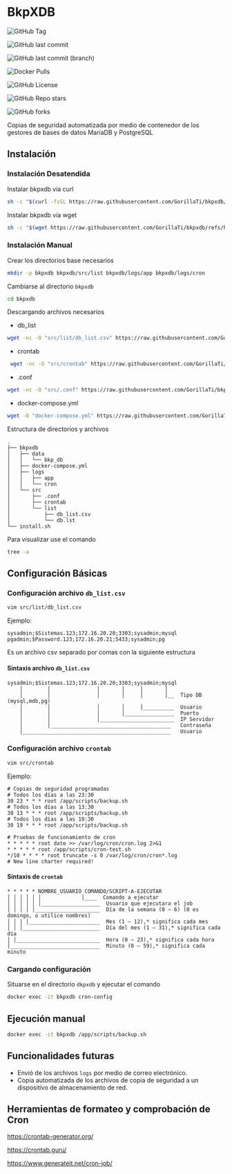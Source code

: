 # BkpXDB

![GitHub Tag](https://img.shields.io/github/v/tag/GorillaTi/bkpxdb)

![GitHub last commit](https://img.shields.io/github/last-commit/GorillaTi/bkpxdb)

![GitHub last commit (branch)](https://img.shields.io/github/last-commit/GorillaTi/bkpxdb/main)

![Docker Pulls](https://img.shields.io/docker/pulls/ecespedes/bkpxdb)

![GitHub License](https://img.shields.io/github/license/GorillaTi/bkpxdb)

![GitHub Repo stars](https://img.shields.io/github/stars/GorillaTi/bkpxdb)

![GitHub forks](https://img.shields.io/github/forks/GorillaTi/bkpxdb)

Copias de seguridad automatizada por medio de contenedor de los gestores de bases de datos MariaDB y PostgreSQL

## Instalación

### Instalación Desatendida

Instalar bkpxdb via curl

```bash
sh -c "$(curl -fsSL https://raw.githubusercontent.com/GorillaTi/bkpxdb/refs/heads/main/install.sh)"
```

Instalar bkpxdb via wget

```bash
sh -c "$(wget https://raw.githubusercontent.com/GorillaTi/bkpxdb/refs/heads/main/install.sh -O -)"
```

### Instalación Manual  

Crear los directorios base necesarios

```bash
mkdir -p bkpxdb bkpxdb/src/list bkpxdb/logs/app bkpxdb/logs/cron
```

Cambiarse al directorio `bkpxdb`

```bash
cd bkpxdb
```

Descargando archivos necesarios

- db_list

```bash
wget -nc -O "src/list/db_list.csv" https://raw.githubusercontent.com/GorillaTi/bkpxdb/refs/heads/main/src/list/db_list.csv.example
```

- crontab

```bash
 wget -nc -O "src/crontab" https://raw.githubusercontent.com/GorillaTi/bkpxdb/refs/heads/main/src/crontab
```

- .conf

```bash
wget -nc -O "src/.conf" https://raw.githubusercontent.com/GorillaTi/bkpxdb/refs/heads/main/src/.conf.example
```

- docker-compose.yml

```bash
wget -O "docker-compose.yml" https://raw.githubusercontent.com/GorillaTi/bkpxdb/refs/heads/main/docker-compose.yml
```

Estructura de directorios y archivos

```shell
.
├── bkpxdb
│   ├── data
│   │   └── bkp_db
│   ├── docker-compose.yml
│   ├── logs
│   │   ├── app
│   │   └── cron
│   └── src
│       ├── .conf
│       ├── crontab
│       └── list
│           ├── db_list.csv
│           └── db.lst
└── install.sh
```

Para visualizar use el comando

```bash
tree -a
```

## Configuración Básicas

### Configuración archivo `db_list.csv`

```bash
vim src/list/db_list.csv
```

Ejemplo:

```csv
sysadmin;$Sistemas.123;172.16.20.20;3303;sysadmin;mysql
pgadmin;$Password.123;172.16.20.21;5433;sysadmin;pg
```

Es un archivo csv separado por comas con la siguiente estructura

#### Sintaxis archivo `db_list.csv`

```shell
sysadmin;$Sistemas.123;172.16.20.20;3303;sysadmin;mysql
    │        │               │       │     │       │
    │        │               │       │     │       │__	Tipo DB (mysql,mdb,pg)
    │        │               │       │     │__________	Usuario
    │        │               |       │________________	Puerto
    │        │               │________________________	IP Servidor
    │        │_______________________________________   Contraseña
    │________________________________________________   Usuario
```

### Configuración archivo `crontab`

```bash
vim src/crontab
```

Ejemplo:

```shell
# Copias de seguridad programadas
# Todos los días a las 23:30
30 23 * * * root /app/scripts/backup.sh
# Todos los días a las 13:30
30 13 * * * root /app/scripts/backup.sh
# Todos los días a las 19:30
30 19 * * * root /app/scripts/backup.sh

# Pruebas de funcionamiento de cron
* * * * * root date >> /var/log/cron/cron.log 2>&1
* * * * * root /app/scripts/cron-test.sh
*/10 * * * * root truncate -s 0 /var/log/cron/cron*.log
# New line charter required!
```

#### Sintaxis de `crontab`

```shell
* * * * * NOMBRE_USUARIO COMANDO/SCRIPT-A-EJECUTAR
│ │ │ │ │ │				│____  Comando a ejecutar
│ │ │ │ │ │___________________	Usuario que ejecutara el job
│ │ │ │ │_____________________	Día de la semana (0 – 6) (0 es domingo, o utilice nombres)
│ │ | │_______________________	Mes (1 – 12),* significa cada mes
│ │ │_________________________	Día del mes (1 – 31),* significa cada día
│ │___________________________	Hora (0 – 23),* significa cada hora
│_____________________________	Minuto (0 – 59),* significa cada minuto
```

### Cargando configuración

Situarse en el directorio `dkpxdb` y ejecutar el comando

```bash
docker exec -it bkpxdb cron-config
```

## Ejecución manual

```bash
docker exec -it bkpxdb /app/scripts/backup.sh
```

## Funcionalidades futuras

- Envió de los archivos `logs`  por medio de correo electrónico.
- Copia automatizada de los archivos de copia de seguridad a un dispositivo de almacenamiento de red.

## Herramientas de formateo y comprobación de Cron

https://crontab-generator.org/

https://crontab.guru/

https://www.generateit.net/cron-job/